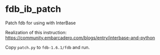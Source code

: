 # fdb_ib_patch
Patch fdb for using with InterBase

Realization of this instruction: https://community.embarcadero.com/blogs/entry/interbase-and-python

Copy `patch.py` to `fdb-1.6.1/fdb` and run.
